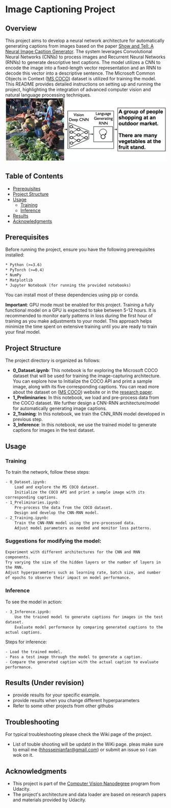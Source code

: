 # Image Captioning Project

## Overview
This project aims to develop a neural network architecture for automatically generating captions from images based on the paper [Show and Tell: A Neural Image Caption Generator](https://arxiv.org/pdf/1411.4555.pdf). The system leverages Convolutional Neural Networks (CNNs) to process images and Recurrent Neural Networks (RNNs) to generate descriptive text captions. The model utilizes a CNN to encode the image into a fixed-length vector representation and an RNN to decode this vector into a descriptive sentence. The Microsoft Common Objects in Context ([MS COCO](http://cocodataset.org/#home)) dataset is utilized for training the model. This README provides detailed instructions on setting up and running the project, highlighting the integration of advanced computer vision and natural language processing techniques.
![Neural Image Caption, or NIC model](https://github.com/hhosseinian/ImageCaptioning/blob/main/Images/Image_Captioning_Arch.png)

## Table of Contents
- [Prerequisites](#prerequisites)
- [Project Structure](#project-structure)
- [Usage](#usage)
  - [Training](#training)
  - [Inference](#inference)
- [Results](#results)
- [Acknowledgments](#acknowledgments)

## Prerequisites
Before running the project, ensure you have the following prerequisites installed:

    * Python (>=3.6)
    * PyTorch (>=0.4)
    * NumPy
    * Matplotlib
    * Jupyter Notebook (for running the provided notebooks)

You can install most of these dependencies using pip or conda.

**Important**: GPU mode must be enabled for this project. Training a fully functional model on a GPU is expected to take between 5-12 hours. It is recommended to monitor early patterns in loss during the first hour of training as you make adjustments to your model. This approach helps minimize the time spent on extensive training until you are ready to train your final model.


## Project Structure
The project directory is organized as follows:
- **0_Dataset.ipynb**: This notebook is for exploring the Microsoft COCO dataset that will be used for training the image-capturing architecture. You can explore how to Initialize the COCO API and print a sample image, along with its five corresponding captions. You can read more about the dataset on ([MS COCO](http://cocodataset.org/#home)) website or in the [research paper](https://arxiv.org/pdf/1405.0312).
- **1_Preliminaries**: In this notebook, we load and pre-process data from the COCO dataset. We further design a CNN-RNN architecture/model for automatically generating image captions. 
- **2_Training**: In this notebook, we train the CNN_RNN model developed in previous step. 
- **3_Inference**: In this notebook, we use the trained model to generate captions for images in the test dataset.

## Usage
### Training

To train the network, follow these steps:

    - 0_Dataset.ipynb:
        Load and explore the MS COCO dataset.
        Initialize the COCO API and print a sample image with its corresponding captions.
    - 1_Preliminaries.ipynb:
        Pre-process the data from the COCO dataset.
        Design and develop the CNN-RNN model.
    - 2_Training.ipynb:
        Train the CNN-RNN model using the pre-processed data.
        Adjust model parameters as needed and monitor loss patterns.

### Suggestions for modifying the model:

    Experiment with different architectures for the CNN and RNN components.
    Try varying the size of the hidden layers or the number of layers in the RNN.
    Adjust hyperparameters such as learning rate, batch size, and number of epochs to observe their impact on model performance.

### Inference

To see the model in action:

    - 3_Inference.ipynb:
        Use the trained model to generate captions for images in the test dataset.
        Evaluate model performance by comparing generated captions to the actual captions.

Steps for inference:

    - Load the trained model.
    - Pass a test image through the model to generate a caption.
    - Compare the generated caption with the actual caption to evaluate performance.



## Results (Under revision)
  - provide results for your specific example.
  - provide results when you change different hyperparameters
  - Refer to some other projects from other githubs


## Troubleshooting
For typical troubleshooting please check the Wiki page of the project.
- List of touble shooting will be updatd in the WiKi page. pleas make sure to email me (hhosseinianfar@gmail.com) or submit an issue so I can wok on it. 

## Acknowledgments
- This project is part of the [Computer Vision Nanodegree](https://www.udacity.com/course/computer-vision-nanodegree--nd891) program from Udacity.
- The project's architecture and data loader are based on research papers and materials provided by Udacity.
